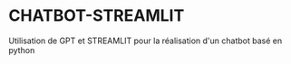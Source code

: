 # CHATBOT-STREAMLIT
Utilisation de GPT et STREAMLIT pour la réalisation d'un chatbot basé en python
